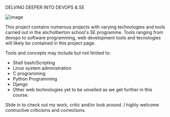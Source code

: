 DELVING DEEPER INTO DEVOPS & SE

![image](https://user-images.githubusercontent.com/29519472/188402047-be713fbd-4896-4775-9e30-39920126a285.png)

This project contains numerous projects with varying technologies and tools carried out in the alx/holberton school's SE programme.
Tools ranging from devops to software programming, web development tools and tecnologies will likely be contained in this project page.

Tools and concepts may include but not limited to:

- Shell bash/Scripting
- Linux system administration
- C programming
- Python Programming
- Django
- Other web technologies yet to be unveiled as we get further in this course.

Slide in to check out my work, critic and/or look around. I highly welcome contructive criticisms and corrections.
